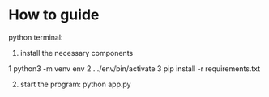 # How to guide
python terminal:

1. install the necessary components

1 python3 -m venv env
        2 . ./env/bin/activate
            3 pip install -r requirements.txt


2. start the program:
    python app.py


